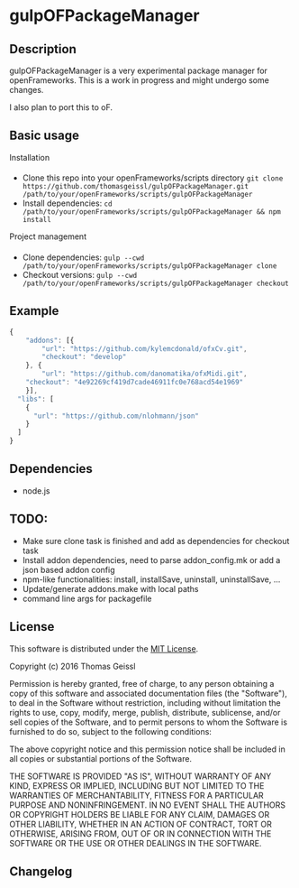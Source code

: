 gulpOFPackageManager
===

Description
---
gulpOFPackageManager is a very experimental package manager for openFrameworks.
This is a work in progress and might undergo some changes.

I also plan to port this to oF.

Basic usage
---
Installation
####
* Clone this repo into your openFrameworks/scripts directory ```git clone https://github.com/thomasgeissl/gulpOFPackageManager.git /path/to/your/openFrameworks/scripts/gulpOFPackageManager```
* Install dependencies: ```cd /path/to/your/openFrameworks/scripts/gulpOFPackageManager && npm install```

Project management
####
* Clone dependencies: ```gulp --cwd /path/to/your/openFrameworks/scripts/gulpOFPackageManager clone```
* Checkout versions: ```gulp --cwd /path/to/your/openFrameworks/scripts/gulpOFPackageManager checkout```

Example
---
```js
{
	"addons": [{
		"url": "https://github.com/kylemcdonald/ofxCv.git",
		"checkout": "develop"
	}, {
		"url": "https://github.com/danomatika/ofxMidi.git",
    "checkout": "4e92269cf419d7cade46911fc0e768acd54e1969"
	}],
  "libs": [
    {
      "url": "https://github.com/nlohmann/json"
    }
  ]
}
```

Dependencies
---
* node.js

TODO:
---
* Make sure clone task is finished and add as dependencies for checkout task
* Install addon dependencies, need to parse addon_config.mk or add a json based addon config
* npm-like functionalities: install, installSave, uninstall, uninstallSave, ...
* Update/generate addons.make with local paths
* command line args for packagefile

License
---
This software is distributed under the [MIT License](https://en.wikipedia.org/wiki/MIT_License).

Copyright (c) 2016 Thomas Geissl

Permission is hereby granted, free of charge, to any person obtaining a copy of this software and associated documentation files (the "Software"), to deal in the Software without restriction, including without limitation the rights to use, copy, modify, merge, publish, distribute, sublicense, and/or sell copies of the Software, and to permit persons to whom the Software is furnished to do so, subject to the following conditions:

The above copyright notice and this permission notice shall be included in all copies or substantial portions of the Software.

THE SOFTWARE IS PROVIDED "AS IS", WITHOUT WARRANTY OF ANY KIND, EXPRESS OR IMPLIED, INCLUDING BUT NOT LIMITED TO THE WARRANTIES OF MERCHANTABILITY, FITNESS FOR A PARTICULAR PURPOSE AND NONINFRINGEMENT. IN NO EVENT SHALL THE AUTHORS OR COPYRIGHT HOLDERS BE LIABLE FOR ANY CLAIM, DAMAGES OR OTHER LIABILITY, WHETHER IN AN ACTION OF CONTRACT, TORT OR OTHERWISE, ARISING FROM, OUT OF OR IN CONNECTION WITH THE SOFTWARE OR THE USE OR OTHER DEALINGS IN THE SOFTWARE.

Changelog
---
